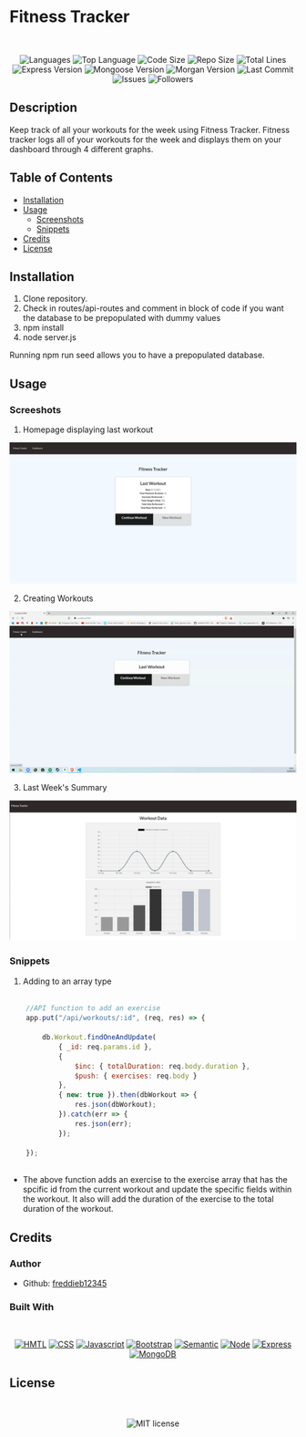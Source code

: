 # Fitness Tracker

</br>
<p align="center">
    <img src="https://img.shields.io/github/languages/count/freddieb12345/FitnessTracker?style=for-the-badge" alt="Languages" />
    <img src="https://img.shields.io/github/languages/top/freddieb12345/FitnessTracker?style=for-the-badge" alt="Top Language" />
    <img src="https://img.shields.io/github/languages/code-size/freddieb12345/FitnessTracker?style=for-the-badge" alt="Code Size" />
    <img src="https://img.shields.io/github/repo-size/freddieb12345/FitnessTracker?style=for-the-badge" alt="Repo Size" />   
    <img src="https://img.shields.io/tokei/lines/github/freddieb12345/FitnessTracker?style=for-the-badge" alt="Total Lines" />
    <img src="https://img.shields.io/github/package-json/dependency-version/freddieb12345/FitnessTracker/express?style=for-the-badge" alt="Express Version" />
    <img src="https://img.shields.io/github/package-json/dependency-version/freddieb12345/FitnessTracker/mongoose?style=for-the-badge" alt="Mongoose Version" />
    <img src="https://img.shields.io/github/package-json/dependency-version/freddieb12345/FitnessTracker/morgan?style=for-the-badge" alt="Morgan Version" />
    <img src="https://img.shields.io/github/last-commit/freddieb12345/FitnessTracker?style=for-the-badge" alt="Last Commit" />  
    <img src="https://img.shields.io/github/issues/freddieb12345/FitnessTracker?style=for-the-badge" alt="Issues" />  
    <img src="https://img.shields.io/github/followers/freddieb12345?style=social" alt="Followers" />  
</p>


## Description

Keep track of all your workouts for the week using Fitness Tracker. Fitness tracker logs all of your workouts for the week and displays them on your dashboard through 4 different graphs.

## Table of Contents

* [Installation](#installation)
* [Usage](#usage)
    * [Screenshots](#screenshots)
    * [Snippets](#snippets)
* [Credits](#credits)
* [License](#license)

## Installation

1. Clone repository. 
2. Check in routes/api-routes and comment in block of code if you want the database to be prepopulated with dummy values
3. npm install
4. node server.js

Running npm run seed allows you to have a prepopulated database.

<!-- <p align="center">
    <a href="https://track-your-fitness.herokuapp.com/"><img src="https://img.shields.io/badge/-👉 See Live Site-success?style=for-the-badge"  alt="Live Site" /></a>
</p> -->


## Usage

### Screeshots

1. Homepage displaying last workout

![Site](public/assets/homepage.PNG)

2. Creating Workouts

![Site](public/assets/walkthrough.gif)


3. Last Week's Summary

![Site](public/assets/dashboard.PNG)

### Snippets


1. Adding to an array type

```javascript

    //API function to add an exercise
    app.put("/api/workouts/:id", (req, res) => {

        db.Workout.findOneAndUpdate(
            { _id: req.params.id },
            {
                $inc: { totalDuration: req.body.duration },
                $push: { exercises: req.body }
            },
            { new: true }).then(dbWorkout => {
                res.json(dbWorkout);
            }).catch(err => {
                res.json(err);
            });

    });
    
```
* The above function adds an exercise to the exercise array that has the spcific id from the current workout and update the specific fields within the workout. It also will add the duration of the exercise to the total duration of the workout.

## Credits

### Author

- Github: [freddieb12345](https://www.github.com/freddieb12345)

### Built With

</br>
<p align="center">
    <a href="https://developer.mozilla.org/en-US/docs/Web/HTML"><img src="https://img.shields.io/badge/-HTML-orange?style=for-the-badge"  alt="HMTL" /></a>
    <a href="https://developer.mozilla.org/en-US/docs/Web/CSS"><img src="https://img.shields.io/badge/-CSS-blue?style=for-the-badge" alt="CSS" /></a>
    <a href="https://www.javascript.com/"><img src="https://img.shields.io/badge/-Javascript-yellow?style=for-the-badge" alt="Javascript" /></a>
    <a href="https://getbootstrap.com/"><img src="https://img.shields.io/badge/-Bootstrap-blueviolet?style=for-the-badge" alt="Bootstrap" /></a>
    <a href="https://semantic-ui.com/"><img src="https://img.shields.io/badge/-Semantic-brightgreen?style=for-the-badge" alt="Semantic" /></a>
    <a href="https://nodejs.org/en/"><img src="https://img.shields.io/badge/-Node-orange?style=for-the-badge" alt="Node" /></a>
    <a href="https://www.npmjs.com/package/express"><img src="https://img.shields.io/badge/-Express-blue?style=for-the-badge" alt="Express" /></a>
    <a href="https://www.mongodb.com/"><img src="https://img.shields.io/badge/-MongoDB-blue?style=for-the-badge" alt="MongoDB" /></a>
</p>

## License


</br>
<p align="center">
    <img align="center" src="https://img.shields.io/github/license/freddieb12345/FitnessTracker?style=for-the-badge" alt="MIT license" />
</p>
